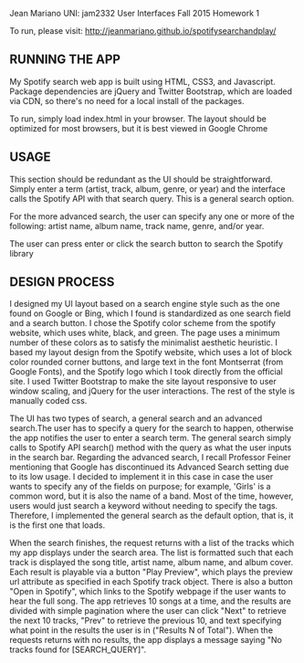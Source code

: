 Jean Mariano
UNI: jam2332
User Interfaces Fall 2015
Homework 1

To run, please visit: http://jeanmariano.github.io/spotifysearchandplay/

RUNNING THE APP
-------------------------------------------------------------------------------
My Spotify search web app is built using HTML, CSS3, and Javascript. Package
dependencies are jQuery and Twitter Bootstrap, which are loaded via CDN, so 
there's no need for a local install of the packages.

To run, simply load index.html in your browser. The layout should be optimized
for most browsers, but it is best viewed in Google Chrome


USAGE
-------------------------------------------------------------------------------
This section should be redundant as the UI should be straightforward. Simply
enter a term (artist, track, album, genre, or year) and the interface calls
the Spotify API with that search query. This is a general search option.

For the more advanced search, the user can specify any one or more of the
following: artist name, album name, track name, genre, and/or year. 

The user can press enter or click the search button to search the Spotify
library


DESIGN PROCESS
-------------------------------------------------------------------------------
I designed my UI layout based on a search engine style such as the one found on
Google or Bing, which I found is standardized as one search field and a search
button. I chose the Spotify color scheme from the spotify website, which uses
white, black, and green. The page uses a minimum number of these colors as to
satisfy the minimalist aesthetic heuristic. I based my layout design from the
Spotify website, which uses a lot of block color rounded corner buttons, and
large text in the font Montserrat (from Google Fonts), and the Spotify logo
which I took directly from the official site. I used Twitter Bootstrap to make
the site layout responsive to user window scaling, and jQuery for the user
interactions. The rest of the style is manually coded css.

The UI has two types of search, a general search and an advanced search.The
user has to specify a query for the search to happen, otherwise the app
notifies the user to enter a search term. The general search simply calls to
Spotify API search() method with the query as what the user inputs in the
search bar. Regarding the advanced search, I recall Professor Feiner mentioning 
that Google has discontinued its Advanced Search setting due to its low usage.
I decided to implement it in this case in case the user wants to specify any of
the fields on purpose; for example, 'Girls' is a common word, but it is also 
the name of a band. Most of the time, however, users would just search a
keyword without needing to specify the tags. Therefore, I implemented the
general search as the default option, that is, it is the first one that loads.

When the search finishes, the request returns with a list of the tracks which
my app displays under the search area. The list is formatted such that each
track is displayed the song title, artist name, album name, and album cover.
Each result is playable via a button "Play Preview", which plays the preview
url attribute as specified in each Spotify track object. There is also a button
"Open in Spotify", which links to the Spotify webpage if the user wants to hear
the full song. The app retrieves 10 songs at a time, and the results are divided
with simple pagination where the user can click "Next" to retrieve the next 10
tracks, "Prev" to retrieve the previous 10, and text specifying what point in
the results the user is in ("Results N of Total"). When the requests returns
with no results, the app displays a message saying "No tracks found for
[SEARCH_QUERY]". 


